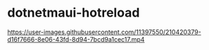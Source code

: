 # dotnetmaui-hotreload



https://user-images.githubusercontent.com/11397550/210420379-d16f7666-8e06-43fd-8d94-7bcd9a1cec17.mp4

